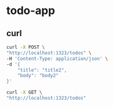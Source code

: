 # todo-app

## curl

```sh
curl -X POST \
"http://localhost:1323/todos" \
-H 'Content-Type: application/json' \
-d '{
    "title": "title2",
    "body": "body2"
}'
```

```sh
curl -X GET \
"http://localhost:1323/todos"
```
